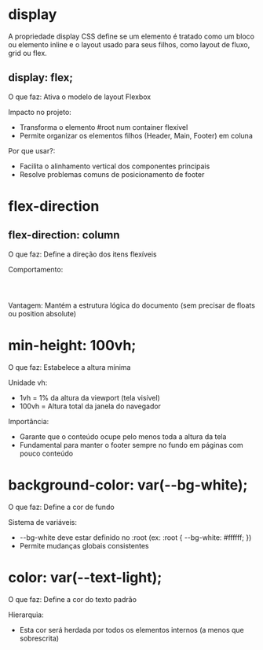 # display

A propriedade display CSS define se um elemento é tratado como um bloco ou elemento inline e o layout usado para seus filhos, como layout de fluxo, grid ou flex.

## display: flex;
O que faz: Ativa o modelo de layout Flexbox

Impacto no projeto:
- Transforma o elemento #root num container flexível
- Permite organizar os elementos filhos (Header, Main, Footer) em coluna

Por que usar?:
- Facilita o alinhamento vertical dos componentes principais
- Resolve problemas comuns de posicionamento de footer

# flex-direction

## flex-direction: column

O que faz: Define a direção dos itens flexíveis

Comportamento:

<div id="root">
  <Header />    <!-- Item 1 (topo) -->
  <Main />      <!-- Item 2 (meio) -->
  <Footer />    <!-- Item 3 (fundo) -->
</div>

Vantagem: Mantém a estrutura lógica do documento (sem precisar de floats ou position absolute)

# min-height: 100vh;

O que faz: Estabelece a altura mínima

Unidade vh:
- 1vh = 1% da altura da viewport (tela visível)
- 100vh = Altura total da janela do navegador

Importância:
- Garante que o conteúdo ocupe pelo menos toda a altura da tela
- Fundamental para manter o footer sempre no fundo em páginas com pouco conteúdo

# background-color: var(--bg-white);
O que faz: Define a cor de fundo

Sistema de variáveis:
- --bg-white deve estar definido no :root (ex: :root { --bg-white: #ffffff; })
- Permite mudanças globais consistentes

# color: var(--text-light);
O que faz: Define a cor do texto padrão

Hierarquia:
- Esta cor será herdada por todos os elementos internos (a menos que sobrescrita)
